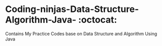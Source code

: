 # Coding-ninjas-Data-Structure-Algorithm-Java- :octocat:

Contains My Practice Codes base on Data Structure and Algorithm Using Java
